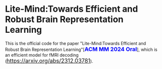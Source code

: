 # Lite-Mind:Towards Efficient and Robust Brain Representation Learning

This is the official code for the paper "Lite-Mind:Towards Efficient and Robust Brain Representation Learning"[<font color='blue' size=4>**ACM MM 2024 Oral**</font>], which is an efficient model for fMRI decoding (<font color='blue' size=4>https://arxiv.org/abs/2312.03781</font>).
